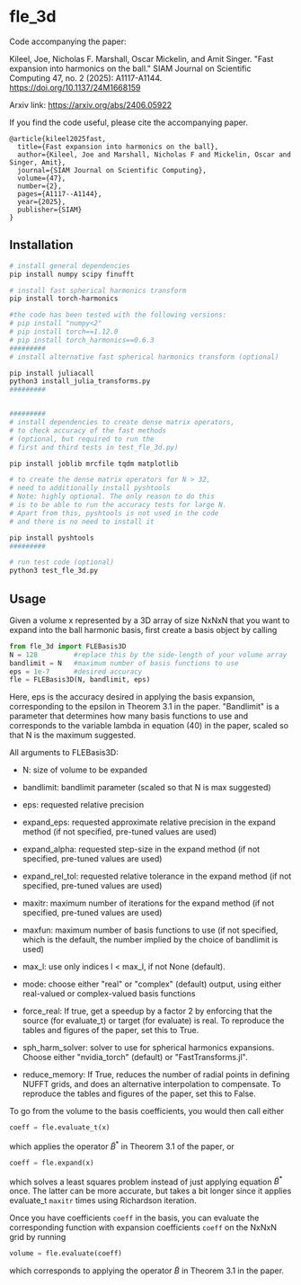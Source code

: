 # fle_3d

Code accompanying the paper: 

Kileel, Joe, Nicholas F. Marshall, Oscar Mickelin, and Amit Singer. "Fast expansion into harmonics on the ball." SIAM Journal on Scientific Computing 47, no. 2 (2025): A1117-A1144. https://doi.org/10.1137/24M1668159

Arxiv link: https://arxiv.org/abs/2406.05922

If you find the code useful, please cite the accompanying paper.

```
@article{kileel2025fast,
  title={Fast expansion into harmonics on the ball},
  author={Kileel, Joe and Marshall, Nicholas F and Mickelin, Oscar and Singer, Amit},
  journal={SIAM Journal on Scientific Computing},
  volume={47},
  number={2},
  pages={A1117--A1144},
  year={2025},
  publisher={SIAM}
}
````

## Installation
```bash
# install general dependencies
pip install numpy scipy finufft

# install fast spherical harmonics transform
pip install torch-harmonics

#the code has been tested with the following versions:
# pip install "numpy<2"
# pip install torch==1.12.0
# pip install torch_harmonics==0.6.3
#########
# install alternative fast spherical harmonics transform (optional)

pip install juliacall
python3 install_julia_transforms.py
#########


#########
# install dependencies to create dense matrix operators,
# to check accuracy of the fast methods
# (optional, but required to run the
# first and third tests in test_fle_3d.py)

pip install joblib mrcfile tqdm matplotlib

# to create the dense matrix operators for N > 32,
# need to additionally install pyshtools
# Note: highly optional. The only reason to do this
# is to be able to run the accuracy tests for large N.
# Apart from this, pyshtools is not used in the code
# and there is no need to install it

pip install pyshtools
#########

# run test code (optional)
python3 test_fle_3d.py
```

## Usage

Given a volume x represented by a 3D array of size NxNxN that you want to expand into the ball harmonic basis, first create a basis object by calling
```python
from fle_3d import FLEBasis3D
N = 128         #replace this by the side-length of your volume array
bandlimit = N   #maximum number of basis functions to use
eps = 1e-7      #desired accuracy
fle = FLEBasis3D(N, bandlimit, eps)
```
Here, eps is the accuracy desired in applying the basis expansion, corresponding to the epsilon in Theorem 3.1 in the paper. "Bandlimit" is a parameter that determines how many basis functions to use and corresponds to the variable lambda in equation (40) in the paper, scaled so that N is the maximum suggested.

All arguments to FLEBasis3D:

- N:    size of volume to be expanded

- bandlimit:    bandlimit parameter (scaled so that N is max suggested)

- eps:     requested relative precision

- expand_eps:      requested approximate relative precision in the expand method (if not specified, pre-tuned values are used)
- expand_alpha:    requested step-size in the expand method (if not specified, pre-tuned values are used)
- expand_rel_tol:  requested relative tolerance in the expand method (if not specified, pre-tuned values are used)

- maxitr:      maximum number of iterations for the expand method (if not specified, pre-tuned values are used)

- maxfun:      maximum number of basis functions to use (if not specified, which is the default, the number implied by the choice of bandlimit is used)

- max_l:           use only indices l < max_l, if not None (default).

- mode:       choose either "real" or "complex" (default) output, using either real-valued or complex-valued basis functions

- force_real:   If true, get a speedup by a factor 2 by enforcing that the source (for evaluate_t) or target (for evaluate) is real. To reproduce the tables and figures of the paper, set this to True.

- sph_harm_solver: solver to use for spherical harmonics expansions.
                Choose either "nvidia_torch" (default) or "FastTransforms.jl".
                
- reduce_memory: If True, reduces the number of radial points in defining
                NUFFT grids, and does an alternative interpolation to
                compensate. To reproduce the tables and figures of the
                paper, set this to False. 
    
To go from the volume to the basis coefficients, you would then call either

```python
coeff = fle.evaluate_t(x)
```

which applies the operator $\tilde{B}^*$ in Theorem 3.1 of the paper, or 

```python
coeff = fle.expand(x)
```
which solves a least squares problem instead of just applying equation $\tilde{B}^*$ once. The latter can be more accurate, but takes a bit longer since it applies evaluate_t ```maxitr``` times using Richardson iteration.

Once you have coefficients ```coeff``` in the basis, you can evaluate the corresponding function with expansion coefficients ```coeff``` on the NxNxN grid by running

```python
volume = fle.evaluate(coeff)
```

which corresponds to applying the operator $\tilde{B}$ in Theorem 3.1 in the paper.
